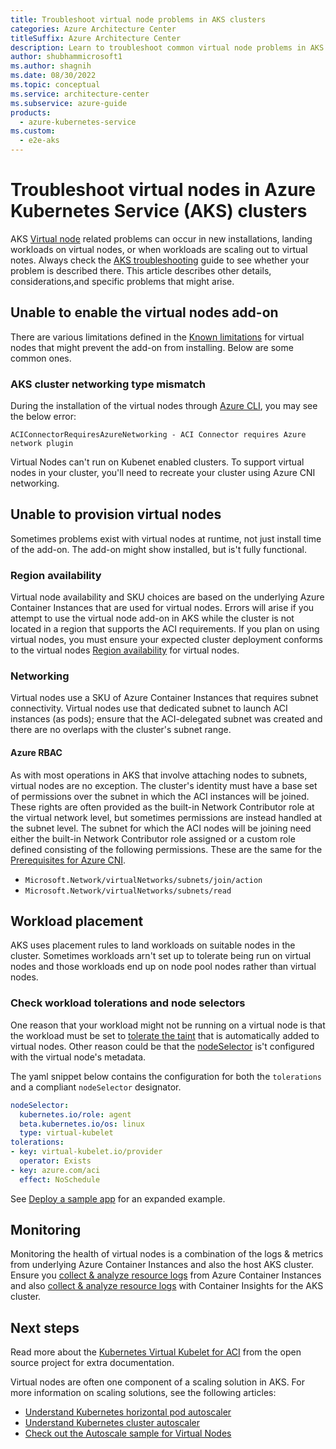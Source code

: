 ```yaml
---
title: Troubleshoot virtual node problems in AKS clusters
categories: Azure Architecture Center 
titleSuffix: Azure Architecture Center
description: Learn to troubleshoot common virtual node problems in AKS clusters.
author: shubhammicrosoft1
ms.author: shagnih
ms.date: 08/30/2022
ms.topic: conceptual
ms.service: architecture-center
ms.subservice: azure-guide
products:
  - azure-kubernetes-service
ms.custom:
  - e2e-aks
---
```


# Troubleshoot virtual nodes in Azure Kubernetes Service (AKS) clusters

AKS [Virtual node](/azure/aks/virtual-nodes) related problems can occur in new installations, landing workloads on virtual nodes, or when workloads are scaling out to virtual notes. Always check the [AKS troubleshooting](/azure/aks/troubleshooting) guide to see whether your problem is described there. This article describes other details, considerations,and specific problems that might arise.  

## Unable to enable the virtual nodes add-on

There are various limitations defined in the [Known limitations](/azure/aks/virtual-nodes#known-limitations) for virtual nodes that might prevent the add-on from installing.  Below are some common ones.

### AKS cluster networking type mismatch

During the installation of the virtual nodes through [Azure CLI](/azure/aks/virtual-nodes-cli), you may see the below error:

```output
ACIConnectorRequiresAzureNetworking - ACI Connector requires Azure network plugin
```

Virtual Nodes can't run on Kubenet enabled clusters.  To support virtual nodes in your cluster, you'll need to recreate your cluster using Azure CNI networking.

## Unable to provision virtual nodes

Sometimes problems exist with virtual nodes at runtime, not just install time of the add-on.  The add-on might show installed, but is't fully functional.

### Region availability

Virtual node availability and SKU choices are based on the underlying Azure Container Instances that are used for virtual nodes. Errors will arise if you attempt to use the virtual node add-on in AKS while the cluster is not located in a region that supports the ACI requirements. If you plan on using virtual nodes, you must ensure your expected cluster deployment conforms to the virtual nodes [Region availability](/azure/aks/virtual-nodes#regional-availability) for virtual nodes.

### Networking

Virtual nodes use a SKU of Azure Container Instances that requires subnet connectivity.  Virtual nodes use that dedicated subnet to launch ACI instances (as pods); ensure that the ACI-delegated subnet was created and there are no overlaps with the cluster's subnet range.

#### Azure RBAC

As with most operations in AKS that involve attaching nodes to subnets, virtual nodes are no exception. The cluster's identity must have a base set of permissions over the subnet in which the ACI instances will be joined. These rights are often provided as the built-in Network Contributor role at the virtual network level, but sometimes permissions are instead handled at the subnet level. The subnet for which the ACI nodes will be joining need either the built-in Network Contributor role assigned or a custom role defined consisting of the following permissions. These are the same for the [Prerequisites for Azure CNI](/azure/aks/configure-azure-cni#prerequisites).
        
  * `Microsoft.Network/virtualNetworks/subnets/join/action`
  * `Microsoft.Network/virtualNetworks/subnets/read`

## Workload placement

AKS uses placement rules to land workloads on suitable nodes in the cluster.  Sometimes workloads arn't set up to tolerate being run on virtual nodes and those workloads end up on node pool nodes rather than virtual nodes.

### Check workload tolerations and node selectors

One reason that your workload might not be running on a virtual node is that the workload must be set to [tolerate the taint](https://kubernetes.io/docs/concepts/configuration/taint-and-toleration/) that is automatically added to virtual nodes. Other reason could be that the [nodeSelector](https://kubernetes.io/docs/concepts/configuration/assign-pod-node/) is't configured with the virtual node's metadata.

The yaml snippet below contains the configuration for both the `tolerations` and a compliant `nodeSelector` designator.

```yaml
nodeSelector:
  kubernetes.io/role: agent
  beta.kubernetes.io/os: linux
  type: virtual-kubelet
tolerations:
- key: virtual-kubelet.io/provider
  operator: Exists
- key: azure.com/aci
  effect: NoSchedule
```

See [Deploy a sample app](/azure/aks/virtual-nodes-cli#deploy-a-sample-app) for an expanded example.

## Monitoring

Monitoring the health of virtual nodes is a combination of the logs & metrics from underlying Azure Container Instances and also the host AKS cluster. Ensure you [collect & analyze resource logs](/azure/container-instances/container-instances-log-analytics) from Azure Container Instances and also [collect & analyze resource logs](/azure/azure-monitor/containers/container-insights-log-query) with Container Insights for the AKS cluster.

## Next steps

Read more about the [Kubernetes Virtual Kubelet for ACI](https://github.com/virtual-kubelet/azure-aci) from the open source project for extra documentation.

Virtual nodes are often one component of a scaling solution in AKS. For more information on scaling solutions, see the following articles:

* [Understand Kubernetes horizontal pod autoscaler](/azure/aks/concepts-scale#horizontal-pod-autoscaler)
* [Understand Kubernetes cluster autoscaler](/azure/aks/concepts-scale#cluster-autoscaler)
* [Check out the Autoscale sample for Virtual Nodes](https://github.com/Azure-Samples/virtual-node-autoscale)
